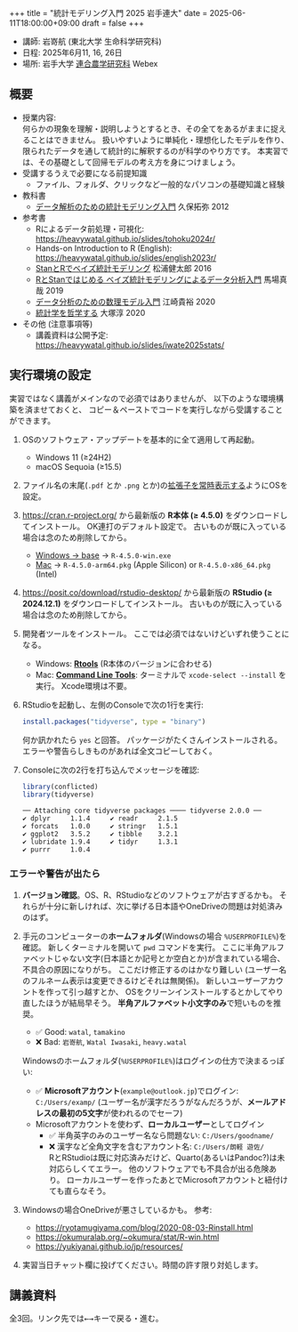 +++
title = "統計モデリング入門 2025 岩手連大"
date = 2025-06-11T18:00:00+09:00
draft = false
+++

- 講師: 岩嵜航 (東北大学 生命科学研究科)
- 日程: 2025年6月11, 16, 26日
- 場所: 岩手大学 [連合農学研究科](https://ugas.agr.iwate-u.ac.jp/) Webex


## 概要

-   授業内容:\
    何らかの現象を理解・説明しようとするとき、その全てをあるがままに捉えることはできません。
    扱いやすいように単純化・理想化したモデルを作り、限られたデータを通して統計的に解釈するのが科学のやり方です。
    本実習では、その基礎として回帰モデルの考え方を身につけましょう。
-   受講するうえで必要になる前提知識
    - ファイル、フォルダ、クリックなど一般的なパソコンの基礎知識と経験
-   教科書
    - [データ解析のための統計モデリング入門](https://amzn.to/33suMIZ) 久保拓弥 2012
-   参考書
    - Rによるデータ前処理・可視化: <https://heavywatal.github.io/slides/tohoku2024r/>
    - Hands-on Introduction to R (English): <https://heavywatal.github.io/slides/english2023r/>
    - [StanとRでベイズ統計モデリング](https://amzn.to/3uwx7Pb) 松浦健太郎 2016
    - [RとStanではじめる ベイズ統計モデリングによるデータ分析入門](https://amzn.to/3o1eCzP) 馬場真哉 2019
    - [データ分析のための数理モデル入門](https://amzn.to/3uCxTKo) 江崎貴裕 2020
    - [統計学を哲学する](https://amzn.to/3ty80Kv) 大塚淳 2020
-   その他 (注意事項等)
    - 講義資料は公開予定: <https://heavywatal.github.io/slides/iwate2025stats/>


## 実行環境の設定





実習ではなく講義がメインなので必須ではありませんが、
以下のような環境構築を済ませておくと、
コピー＆ペーストでコードを実行しながら受講することができます。

1.  OSのソフトウェア・アップデートを基本的に全て適用して再起動。
    - <iconify-icon inline icon="bi:windows"></iconify-icon>
      Windows 11 (≥24H2)
    - <iconify-icon inline icon="bi:apple"></iconify-icon>
      macOS Sequoia (≥15.5)
1.  ファイル名の末尾(`.pdf` とか `.png` とか)の[拡張子を常時表示する](https://duckduckgo.com/?q=拡張子+表示)ようにOSを設定。
1.  <https://cran.r-project.org/>
    から最新版の **R本体 (≥ 4.5.0)** をダウンロードしてインストール。
    OK連打のデフォルト設定で。
    古いものが既に入っている場合は念のため削除してから。
    - <iconify-icon inline icon="bi:windows"></iconify-icon>
      [Windows → base](https://cran.r-project.org/bin/windows/base) → `R-4.5.0-win.exe`
    - <iconify-icon inline icon="bi:apple"></iconify-icon>
      [Mac](https://cran.r-project.org/bin/macosx/)
      → `R-4.5.0-arm64.pkg` (Apple Silicon) or `R-4.5.0-x86_64.pkg` (Intel)
1.  <https://posit.co/download/rstudio-desktop/>
    から最新版の **RStudio (≥ 2024.12.1)** をダウンロードしてインストール。
    古いものが既に入っている場合は念のため削除してから。
1.  開発者ツールをインストール。
    ここでは必須ではないけどいずれ使うことになる。
    - <iconify-icon inline icon="bi:windows"></iconify-icon>
      Windows: [**Rtools**](https://cran.r-project.org/bin/windows/Rtools/)
      (R本体のバージョンに合わせる)
    - <iconify-icon inline icon="bi:apple"></iconify-icon>
      Mac: [**Command Line Tools**](https://duckduckgo.com/?q=command+line+tools):
      ターミナルで `xcode-select --install` を実行。
      Xcode環境は不要。
1.  RStudioを起動し、左側のConsoleで次の1行を実行:
    ```r
    install.packages("tidyverse", type = "binary")
    ```
    何か訊かれたら `yes` と回答。
    パッケージがたくさんインストールされる。
    エラーや警告らしきものがあれば全文コピーしておく。
1.  Consoleに次の2行を打ち込んでメッセージを確認:
    ```r
    library(conflicted)
    library(tidyverse)
    ```
    
    ```
    ── Attaching core tidyverse packages ──── tidyverse 2.0.0 ──
    ✔ dplyr     1.1.4     ✔ readr     2.1.5
    ✔ forcats   1.0.0     ✔ stringr   1.5.1
    ✔ ggplot2   3.5.2     ✔ tibble    3.2.1
    ✔ lubridate 1.9.4     ✔ tidyr     1.3.1
    ✔ purrr     1.0.4     
    ```


### エラーや警告が出たら

1.  **バージョン確認**。OS、R、RStudioなどのソフトウェアが古すぎるかも。
    それらが十分に新しければ、次に挙げる日本語やOneDriveの問題は対処済みのはず。
1.  手元のコンピューターの**ホームフォルダ**(Windowsの場合 `%USERPROFILE%`)を確認。
    新しくターミナルを開いて `pwd` コマンドを実行。
    ここに半角アルファベットじゃない文字(日本語とか記号とか空白とか)が含まれている場合、不具合の原因になりがち。
    ここだけ修正するのはかなり難しい
    (ユーザー名のフルネーム表示は変更できるけどそれは無関係)。
    新しいユーザーアカウントを作って引っ越すとか、
    OSをクリーンインストールするとかしてやり直したほうが結局早そう。
    **半角アルファベット小文字のみ**で短いものを推奨。
    - ✅ Good: `watal`, `tamakino`
    - ❌ Bad: `岩嵜航`, `Watal Iwasaki`, `heavy.watal`

    Windowsのホームフォルダ(`%USERPROFILE%`)はログインの仕方で決まるっぽい:
    - ✅ **Microsoftアカウント**(`example@outlook.jp`)でログイン:
      `C:/Users/examp/` (ユーザー名が漢字だろうがなんだろうが、**メールアドレスの最初の5文字**が使われるのでセーフ)
    - Microsoftアカウントを使わず、**ローカルユーザー**としてログイン
      - ✅ 半角英字のみのユーザー名なら問題ない: `C:/Users/goodname/`
      - ❌ 漢字など全角文字を含むアカウント名: `C:/Users/朗軽 遊佐/`\
        RとRStudioは既に対応済みだけど、Quarto(あるいはPandoc?)は未対応らしくてエラー。
        他のソフトウェアでも不具合が出る危険あり。
        ローカルユーザーを作ったあとでMicrosoftアカウントと紐付けても直らなそう。
1.  Windowsの場合OneDriveが悪さしているかも。
    参考:
    - <https://ryotamugiyama.com/blog/2020-08-03-Rinstall.html>
    - <https://okumuralab.org/~okumura/stat/R-win.html>
    - <https://yukiyanai.github.io/jp/resources/>
1.  実習当日チャット欄に投げてください。時間の許す限り対処します。


## 講義資料

全3回。リンク先では<kbd>←</kbd><kbd>→</kbd>キーで戻る・進む。

